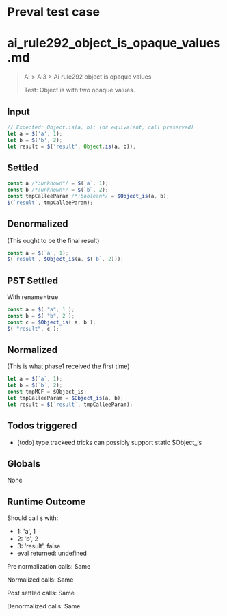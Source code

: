 # Preval test case

# ai_rule292_object_is_opaque_values.md

> Ai > Ai3 > Ai rule292 object is opaque values
>
> Test: Object.is with two opaque values.

## Input

`````js filename=intro
// Expected: Object.is(a, b); (or equivalent, call preserved)
let a = $('a', 1);
let b = $('b', 2);
let result = $('result', Object.is(a, b));
`````


## Settled


`````js filename=intro
const a /*:unknown*/ = $(`a`, 1);
const b /*:unknown*/ = $(`b`, 2);
const tmpCalleeParam /*:boolean*/ = $Object_is(a, b);
$(`result`, tmpCalleeParam);
`````


## Denormalized
(This ought to be the final result)

`````js filename=intro
const a = $(`a`, 1);
$(`result`, $Object_is(a, $(`b`, 2)));
`````


## PST Settled
With rename=true

`````js filename=intro
const a = $( "a", 1 );
const b = $( "b", 2 );
const c = $Object_is( a, b );
$( "result", c );
`````


## Normalized
(This is what phase1 received the first time)

`````js filename=intro
let a = $(`a`, 1);
let b = $(`b`, 2);
const tmpMCF = $Object_is;
let tmpCalleeParam = $Object_is(a, b);
let result = $(`result`, tmpCalleeParam);
`````


## Todos triggered


- (todo) type trackeed tricks can possibly support static $Object_is


## Globals


None


## Runtime Outcome


Should call `$` with:
 - 1: 'a', 1
 - 2: 'b', 2
 - 3: 'result', false
 - eval returned: undefined

Pre normalization calls: Same

Normalized calls: Same

Post settled calls: Same

Denormalized calls: Same
